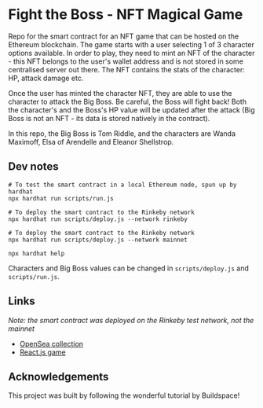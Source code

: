 # Fight the Boss - NFT Magical Game

Repo for the smart contract for an NFT game that can be hosted on the Ethereum blockchain. The game starts with a user selecting 1 of 3 character options available. In order to play, they need to mint an NFT of the character - this NFT belongs to the user's wallet address and is not stored in some centralised server out there. The NFT contains the stats of the character: HP, attack damage etc. 

Once the user has minted the character NFT, they are able to use the character to attack the Big Boss. Be careful, the Boss will fight back! Both the character's and the Boss's HP value will be updated after the attack (Big Boss is not an NFT - its data is stored natively in the contract).

In this repo, the Big Boss is Tom Riddle, and the characters are Wanda Maximoff, Elsa of Arendelle and Eleanor Shellstrop. 

## Dev notes

```shell
# To test the smart contract in a local Ethereum node, spun up by hardhat
npx hardhat run scripts/run.js 

# To deploy the smart contract to the Rinkeby network
npx hardhat run scripts/deploy.js --network rinkeby

# To deploy the smart contract to the Rinkeby network
npx hardhat run scripts/deploy.js --network mainnet

npx hardhat help
```

Characters and Big Boss values can be changed in `scripts/deploy.js` and `scripts/run.js`.

## Links
*Note: the smart contract was deployed on the Rinkeby test network, not the mainnet*
- [OpenSea collection](https://testnets.opensea.io/collection/heroes-hnmhnoon8f)
- [React.js game](https://nft-game-starter-project.szetyngtyng.repl.co/)

## Acknowledgements
This project was built by following the wonderful tutorial by Buildspace!